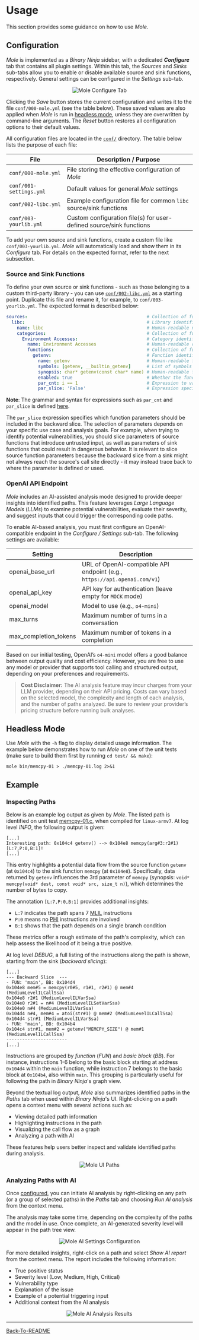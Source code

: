 # Usage
This section provides some guidance on how to use *Mole*.
## Configuration
*Mole* is implemented as a *Binary Ninja* sidebar, with a dedicated **_Configure_** tab that contains all plugin settings. Within this tab, the *Sources* and *Sinks* sub-tabs allow you to enable or disable available source and sink functions, respectively. General settings can be configured in the *Settings* sub-tab.

<p align="center">
  <img src="https://i.postimg.cc/SsDV6vX7/configure-tab.png" alt="Mole Configure Tab"/>
</p>

Clicking the *Save* button stores the current configuration and writes it to the file `conf/000-mole.yml` (see the table below). These saved values are also applied when *Mole* is run in [headless mode](02-Usage.md#headless-mode), unless they are overwritten by command-line arguments. The *Reset* button restores all configuration options to their default values.

All configuration files are located in the [`conf/`](../mole/conf/) directory. The table below lists the purpose of each file:

| File                    | Description / Purpose                                               |
|-------------------------|---------------------------------------------------------------------|
| `conf/000-mole.yml`     | File storing the effective configuration of *Mole*                  |
| `conf/001-settings.yml` | Default values for general *Mole* settings                          |
| `conf/002-libc.yml`     | Example configuration file for common `libc` source/sink functions  |
| `conf/003-yourlib.yml`  | Custom configuration file(s) for user-defined source/sink functions |

To add your own source and sink functions, create a custom file like `conf/003-yourlib.yml`. *Mole* will automatically load and show them in its *Configure* tab. For details on the expected format, refer to the next subsection.

### Source and Sink Functions
To define your own source or sink functions - such as those belonging to a custom third-party library - you can use [`conf/002-libc.yml`](../mole/conf/002-libc.yml) as a starting point. Duplicate this file and rename it, for example, to `conf/003-yourlib.yml`. The expected format is described below:
```YAML
sources:                                             # Collection of function sources (or sinks)
  libc:                                              # Library identifier
    name: libc                                       # Human-readable name of the library
    categories:                                      # Collection of function categories
      Environment Accesses:                          # Category identifier
        name: Environment Accesses                   # Human-readable category name
        functions:                                   # Collection of functions
          getenv:                                    # Function identifier
            name: getenv                             # Human-readable function name
            symbols: [getenv, __builtin_getenv]      # List of symbols to match the function
            synopsis: char* getenv(const char* name) # Human-readable function signature for reference
            enabled: true                            # Whether the function is enabled by default
            par_cnt: i == 1                          # Expression to validate the correct number of parameters
            par_slice: 'False'                       # Expression specifying which parameter should be sliced
```
**Note**: The grammar and syntax for expressions such as `par_cnt` and `par_slice` is defined [here](../mole/common/parse.py#L14).

The `par_slice` expression specifies which function parameters should be included in the backward slice. The selection of parameters depends on your specific use case and analysis goals. For example, when trying to identify potential vulnerabilities, you should slice parameters of source functions that introduce untrusted input, as well as parameters of sink functions that could result in dangerous behavior. It is relevant to slice source function parameters because the backward slice from a sink might not always reach the source's call site directly - it may instead trace back to where the parameter is defined or used.

### OpenAI API Endpoint
*Mole* includes an AI-assisted analysis mode designed to provide deeper insights into identified paths. This feature leverages *Large Language Models* (*LLMs*) to examine potential vulnerabilities, evaluate their severity, and suggest inputs that could trigger the corresponding code paths.

To enable AI-based analysis, you must first configure an OpenAI-compatible endpoint in the *Configure / Settings* sub-tab. The following settings are available:

| Setting               | Description                                                               |
|-----------------------|---------------------------------------------------------------------------|
| openai_base_url       | URL of OpenAI-compatible API endpoint (e.g., `https://api.openai.com/v1`) |
| openai_api_key        | API key for authentication (leave empty for `MOCK` mode)                  |
| openai_model          | Model to use (e.g., `o4-mini`)                                            |
| max_turns             | Maximum number of turns in a conversation                                 |
| max_completion_tokens | Maximum number of tokens in a completion                                  |

Based on our initial testing, OpenAI’s `o4-mini` model offers a good balance between output quality and cost efficiency. However, you are free to use any model or provider that supports tool calling and structured output, depending on your preferences and requirements.

> **Cost Disclaimer:** The AI analysis feature may incur charges from your LLM provider, depending on their API pricing. Costs can vary based on the selected model, the complexity and length of each analysis, and the number of paths analyzed. Be sure to review your provider’s pricing structure before running bulk analyses.

## Headless Mode
Use *Mole* with the `-h` flag to display detailed usage information. The example below demonstrates how to run *Mole* on one of the unit tests (make sure to build them first by running `cd test/ && make`):
```
mole bin/memcpy-01 > ./memcpy-01.log 2>&1
```

## Example
### Inspecting Paths
Below is an example log output as given by *Mole*. The listed path is identified on unit test [memcpy-01.c](../test/src/memcpy-01.c), when compiled for `linux-armv7`. At log level *INFO*, the following output is given:
```
[...]
Interesting path: 0x104c4 getenv() --> 0x104e8 memcpy(arg#3:r2#1) [L:7,P:0,B:1]!
[...]
```
This entry highlights a potential data flow from the source function `getenv` (at `0x104c4`) to the sink function `memcpy` (at `0x104e8`). Specifically, data returned by `getenv` influences the 3rd parameter of `memcpy` (synopsis: `void* memcpy(void* dest, const void* src, size_t n)`), which determines the number of bytes to copy.

The annotation `[L:7,P:0,B:1]` provides additional insights:
- `L:7` indicates the path spans 7 [MLIL](https://docs.binary.ninja/dev/bnil-mlil.html) instructions
- `P:0` means no [PHI](https://api.binary.ninja/binaryninja.mediumlevelil-module.html#binaryninja.mediumlevelil.MediumLevelILVarPhi) instructions are involved
- `B:1` shows that the path depends on a single branch condition

These metrics offer a rough estimate of the path's complexity, which can help assess the likelihood of it being a true positive.

At log level *DEBUG*, a full listing of the instructions along the path is shown, starting from the sink (*backward slicing*):
```
[...]
--- Backward Slice  ---
- FUN: 'main', BB: 0x104d4
0x104e8 mem#5 = memcpy(r0#5, r1#1, r2#1) @ mem#4 (MediumLevelILCallSsa)
0x104e8 r2#1 (MediumLevelILVarSsa)
0x104e0 r2#1 = n#4 (MediumLevelILSetVarSsa)
0x104e0 n#4 (MediumLevelILVarSsa)
0x104d4 n#4, mem#4 = atoi(str#1) @ mem#2 (MediumLevelILCallSsa)
0x104d4 str#1 (MediumLevelILVarSsa)
- FUN: 'main', BB: 0x104b4
0x104c4 str#1, mem#2 = getenv("MEMCPY_SIZE") @ mem#1 (MediumLevelILCallSsa)
-----------------------
[...]
```

Instructions are grouped by *function* (*FUN*) and *basic block* (*BB*). For instance, instructions 1-6 belong to the basic block starting at address `0x104d4` within the `main` function, while instruction 7 belongs to the basic block at `0x104b4`, also within `main`. This grouping is particularly useful for following the path in *Binary Ninja*'s graph view.

Beyond the textual log output, *Mole* also summarizes identified paths in the *Paths* tab when used within *Binary Ninja*'s UI. Right-clicking on a path opens a context menu with several actions such as:
- Viewing detailed path information
- Highlighting instructions in the path
- Visualizing the call flow as a graph
- Analyzing a path with AI

These features help users better inspect and validate identified paths during analysis.

<p align="center">
  <img src="https://i.postimg.cc/Z59c2J7M/interesting-paths.png" alt="Mole UI Paths"/>
</p>

### Analyzing Paths with AI
Once [configured](02-Usage.md#openai-api-endpoint), you can initiate AI analysis by right-clicking on any path (or a group of selected paths) in the *Paths* tab and choosing *Run AI analysis* from the context menu.

The analysis may take some time, depending on the complexity of the paths and the model in use. Once complete, an AI-generated severity level will appear in the path tree view.

<p align="center">
  <img src="https://i.postimg.cc/WpWRw9g4/ai-results.png" alt="Mole AI Settings Configuration"/>
</p>

For more detailed insights, right-click on a path and select *Show AI report* from the context menu. The report includes the following information:
- True positive status
- Severity level (Low, Medium, High, Critical)
- Vulnerability type
- Explanation of the issue
- Example of a potential triggering input
- Additional context from the AI analysis

<p align="center">
  <img src="https://i.postimg.cc/dQm2bX4q/ai-result-details.png" alt="Mole AI Analysis Results"/>
</p>

----------------------------------------------------------------------------------------------------
[Back-To-README](../README.md#documentation)
